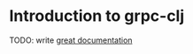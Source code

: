 # Introduction to grpc-clj

TODO: write [great documentation](http://jacobian.org/writing/what-to-write/)
